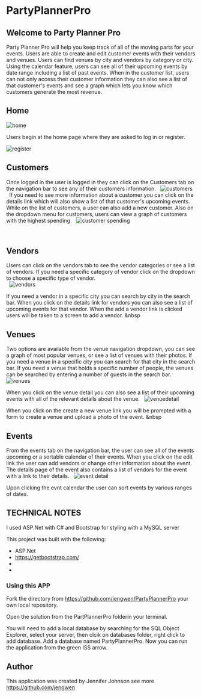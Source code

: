 # PartyPlannerPro
## Welcome to Party Planner Pro
Party Planner Pro will help you keep track of all of the moving parts for your events. Users are able to create and edit customer events with 
their vendors and venues. Users can find venues by city and vendors by category or city.  Using the calendar feature, users can see all of their 
upcoming events by date range including a list of past events.  When in the customer list, users can not only access their customer information
they can also see a list of that customer's events and see a graph which lets you know which customers generate the most revenue.

## Home

![home](/public/home.jpg)
&nbsp;

Users begin at the home page where they are asked to log in or register.
&nbsp;

![register](/public/register.jpg)
&nbsp;

## Customers
Once logged in the user is logged in they can click on the Customers tab on the navigation bar to see any of their customers information. 
&nbsp;
![customers](/public/customers.jpg)
&nbsp;
If you need to see more information about a customer you can click on the details link which will also show a list of that customer's upcoming events. While on the list of customers, a user can also add a new customer. Also on the dropdown menu for customers, users can view a graph of customers with the highest spending.
&nbsp;
![customer spending](/public/customerspending.jpg)
&nbsp;

&nbsp;

## Vendors
Users can click on the vendors tab to see the vendor categories or see a list of vendors. If you need a specific category of vendor click on the dropdown to choose a specific type of vendor.  
&nbsp;
![vendors](/public/vendors.jpg)
&nbsp;

If you need a vendor in a specific city you can search by city in the search bar. When you click on the details link for vendors you can also see a list of upcoming events for that vendor.  When the add a vendor link is clicked users will be taken to a screen to add a vendor.
&nbsp

## Venues
Two options are available from the venue navigation dropdown, you can see a graph of most popular venues, or see a list of venues with their photos. If you need a venue in a specific city you can search for that city in the search bar. If you need a venue that holds a specific number of people, the venues can be searched by entering a number of guests in the search bar.
&nbsp;
![venues](/public/venues.jpg)
&nbsp;

When you click on the venue detail you can also see a list of their upcoming events with all of the relevant details about the venue.
&nbsp;
![venuedetail](/public/venuedetail.jpg)
&nbsp;

When you click on the create a new venue link you will be prompted with a form to create a venue and upload a photo of the event.
&nbsp

## Events
From the events tab on the navigation bar, the user can see all of the events upcoming or a sortable calendar of their events.  When you click on the edit link the user can add vendors or change other information about the event. The details page of the event also contains a list of vendors for the event with a link to their details. 
&nbsp;
![event detail](/public/eventdetail.jpg)
&nbsp;

Upon clicking the evnt calendar the user can sort events by various ranges of dates.

## TECHNICAL NOTES

I used ASP.Net with C# and Bootstrap for styling with a MySQL server

This project was built with the following:

*  ASP.Net 
*  https://getbootstrap.com/
*  
*  


### Using this APP

Fork the directory from https://github.com/jengwen/PartyPlannerPro your own local repository.

Open the solution from the PartPlannerPro folderin your terminal. 

You will need to add a local database by searching for the SQL Object Explorer, select your server, then clcik on databases folder, right click to add database. Add a database named PartyPlannerPro. Now you can run the application from the green ISS arrow.



## Author

This application was created by Jennifer Johnson see more <https://github.com/jengwen>
